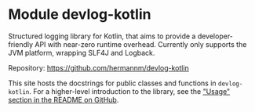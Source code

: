 # Module devlog-kotlin

Structured logging library for Kotlin, that aims to provide a developer-friendly API with near-zero
runtime overhead. Currently only supports the JVM platform, wrapping SLF4J and Logback.

Repository: <https://github.com/hermannm/devlog-kotlin>

This site hosts the docstrings for public classes and functions in `devlog-kotlin`. For a
higher-level introduction to the library, see
the ["Usage" section in the README on GitHub](https://github.com/hermannm/devlog-kotlin#usage).
